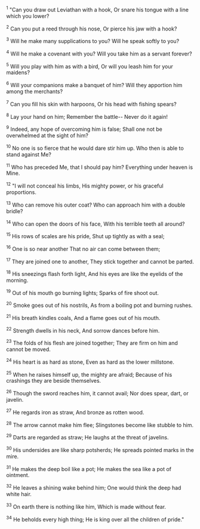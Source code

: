 <sup>1</sup> 
"Can you draw out Leviathan with a hook, Or snare his tongue with a line which you lower? 

<sup>2</sup> 
Can you put a reed through his nose, Or pierce his jaw with a hook? 

<sup>3</sup> 
Will he make many supplications to you? Will he speak softly to you? 

<sup>4</sup> 
Will he make a covenant with you? Will you take him as a servant forever? 

<sup>5</sup> 
Will you play with him as with a bird, Or will you leash him for your maidens? 

<sup>6</sup> 
Will your companions make a banquet of him? Will they apportion him among the merchants? 

<sup>7</sup> 
Can you fill his skin with harpoons, Or his head with fishing spears? 

<sup>8</sup> 
Lay your hand on him; Remember the battle-- Never do it again! 

<sup>9</sup> 
Indeed, any hope of overcoming him is false; Shall one not be overwhelmed at the sight of him? 

<sup>10</sup> 
No one is so fierce that he would dare stir him up. Who then is able to stand against Me? 

<sup>11</sup> 
Who has preceded Me, that I should pay him? Everything under heaven is Mine. 

<sup>12</sup> 
"I will not conceal his limbs, His mighty power, or his graceful proportions. 

<sup>13</sup> 
Who can remove his outer coat? Who can approach him with a double bridle? 

<sup>14</sup> 
Who can open the doors of his face, With his terrible teeth all around? 

<sup>15</sup> 
His rows of scales are his pride, Shut up tightly as with a seal; 

<sup>16</sup> 
One is so near another That no air can come between them; 

<sup>17</sup> 
They are joined one to another, They stick together and cannot be parted. 

<sup>18</sup> 
His sneezings flash forth light, And his eyes are like the eyelids of the morning. 

<sup>19</sup> 
Out of his mouth go burning lights; Sparks of fire shoot out. 

<sup>20</sup> 
Smoke goes out of his nostrils, As from a boiling pot and burning rushes. 

<sup>21</sup> 
His breath kindles coals, And a flame goes out of his mouth. 

<sup>22</sup> 
Strength dwells in his neck, And sorrow dances before him. 

<sup>23</sup> 
The folds of his flesh are joined together; They are firm on him and cannot be moved. 

<sup>24</sup> 
His heart is as hard as stone, Even as hard as the lower millstone. 

<sup>25</sup> 
When he raises himself up, the mighty are afraid; Because of his crashings they are beside themselves. 

<sup>26</sup> 
Though the sword reaches him, it cannot avail; Nor does spear, dart, or javelin. 

<sup>27</sup> 
He regards iron as straw, And bronze as rotten wood. 

<sup>28</sup> 
The arrow cannot make him flee; Slingstones become like stubble to him. 

<sup>29</sup> 
Darts are regarded as straw; He laughs at the threat of javelins. 

<sup>30</sup> 
His undersides are like sharp potsherds; He spreads pointed marks in the mire. 

<sup>31</sup> 
He makes the deep boil like a pot; He makes the sea like a pot of ointment. 

<sup>32</sup> 
He leaves a shining wake behind him; One would think the deep had white hair. 

<sup>33</sup> 
On earth there is nothing like him, Which is made without fear. 

<sup>34</sup> 
He beholds every high thing; He is king over all the children of pride."